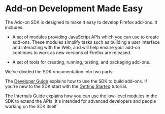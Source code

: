 # Add-on Development Made Easy #

The Add-on SDK is designed to make it easy to develop Firefox add-ons. It
includes:

* A set of modules providing JavaScript APIs which you can
use to create add-ons. These modules simplify tasks such as building a user
interface and interacting with the Web, and will help ensure your add-on
continues to work as new versions of Firefox are released.

* A set of tools for creating, running, testing, and packaging add-ons.

We've divided the SDK documentation into two parts:

The [Developer Guide](#guide/addon-development/about) explains how to use the
SDK to build add-ons. If you're new to the SDK start with the [Getting
 Started](#guide/addon-development/getting-started) tutorial.

The [Internals Guide](#guide/module-development/about) explains how you can
use the low-level modules in the SDK to extend the APIs. It's intended for
advanced developers and people working on the SDK itself.
